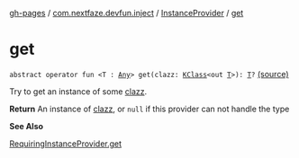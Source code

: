 [gh-pages](../../index.md) / [com.nextfaze.devfun.inject](../index.md) / [InstanceProvider](index.md) / [get](./get.md)

# get

`abstract operator fun <T : `[`Any`](https://kotlinlang.org/api/latest/jvm/stdlib/kotlin/-any/index.html)`> get(clazz: `[`KClass`](https://kotlinlang.org/api/latest/jvm/stdlib/kotlin.reflect/-k-class/index.html)`<out `[`T`](get.md#T)`>): `[`T`](get.md#T)`?` [(source)](https://github.com/NextFaze/dev-fun/tree/master/devfun-annotations/src/main/java/com/nextfaze/devfun/inject/InstanceProvider.kt#L44)

Try to get an instance of some [clazz](get.md#com.nextfaze.devfun.inject.InstanceProvider$get(kotlin.reflect.KClass((com.nextfaze.devfun.inject.InstanceProvider.get.T)))/clazz).

**Return**
An instance of [clazz](get.md#com.nextfaze.devfun.inject.InstanceProvider$get(kotlin.reflect.KClass((com.nextfaze.devfun.inject.InstanceProvider.get.T)))/clazz), or `null` if this provider can not handle the type

**See Also**

[RequiringInstanceProvider.get](../-requiring-instance-provider/get.md)


